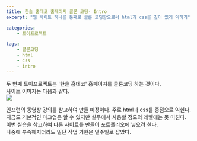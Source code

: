 ```yaml
---
title: 한솔 홈데코 홈페이지 클론 코딩- Intro
excerpt: "웹 사이트 하나를 통째로 클론 코딩함으로써 html과 css를 깊이 있게 익히기"

categories: 
    - 토이프로젝트

tags: 
    - 클론코딩
    - html
    - css
    - intro
---
```

두 번째 토이프로젝트는 '한솔 홈데코' 홈페이지를 클론코딩 하는 것이다.  
사이트 이미지는 다음과 같다.  
![](https://dulcis-hortus.github.io/assets/images/hansol_full.png)  

인프런의 동영상 강의를 참고하여 만들 예정이다. 
주로 html과 css를 중점으로 익힌다. 지금도 기본적인 마크업은 할 수 있지만 실무에서 사용할 정도의 레벨에는 못 미친다.  
이번 실습을 참고하여 다른 사이트를 만들어 포트폴리오에 넣으려 한다.  
나중에 부족해지더라도 일단 작업 기한은 일주일로 잡았다.  
<br>